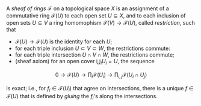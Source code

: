 A *sheaf of rings* $\mathcal{F}$ on a topological space $X$ is an assignment of a commutative ring $\mathcal{F}(U)$ to each open set $U \subseteq X$, and to each inclusion of open sets $U \subseteq V$ a ring homomophism $\mathcal{F}(V) \to \mathcal{F}(U)$, called *restriction*, such that

- $\mathcal{F}(U) \to \mathcal{F}(U)$ is the identity for each $U$;
- for each triple inclusion $U \subset V \subset W$, the restrictions commute:
- for each triple intersection $U \cap V \cap W$, the restrictions commute;
- (sheaf axiom) for an open cover $\bigcup_i U_i = U$, the sequence

$$
0 \to \mathcal{F}(U) \to \prod_i \mathcal{F}(U_i) \to \prod_{i,j} \mathcal{F}(U_i \cap U_j)
$$

is exact; i.e., for $f_i \in \mathcal{F}(U_i)$ that agree on intersections, there is a unique $f \in \mathcal{F}(U)$ that is defined by *gluing* the $f_i$'s along the intersections.
